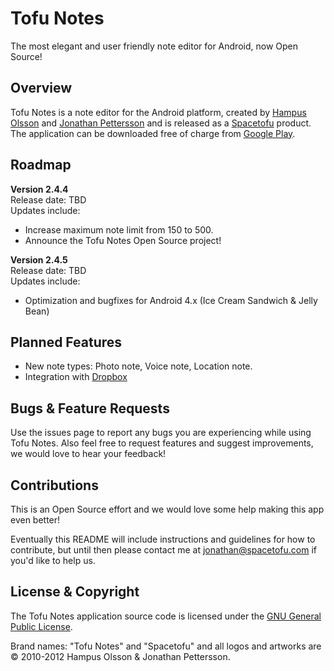 Tofu Notes
==========

The most elegant and user friendly note editor for Android, now Open Source!

Overview
----------------
Tofu Notes is a note editor for the Android platform, created by [Hampus Olsson](http://dribbble.com/hampus) and [Jonathan Pettersson](http://jpettersson.com) and is released as a [Spacetofu](http://spacetofu.com) product. The application can be downloaded free of charge from [Google Play](https://play.google.com/store/apps/details?id=com.spacetofu.umlaut&hl=en).

Roadmap
-------

**Version 2.4.4**	
Release date: TBD	
Updates include:	

* Increase maximum note limit from 150 to 500.
* Announce the Tofu Notes Open Source project!

**Version 2.4.5**	
Release date: TBD 	
Updates include:	

* Optimization and bugfixes for Android 4.x (Ice Cream Sandwich & Jelly Bean)	

Planned Features
----------------

* New note types: Photo note, Voice note, Location note.
* Integration with [Dropbox](http://dropbox.com)

Bugs & Feature Requests
-----------

Use the issues page to report any bugs you are experiencing while using Tofu Notes. Also feel free to request features and suggest improvements, we would love to hear your feedback!

Contributions
-------------
This is an Open Source effort and we would love some help making this app even better! 

Eventually this README will include instructions and guidelines for how to contribute, but until then please contact me at [jonathan@spacetofu.com](mailto:jonathan@spacetofu.com) if you'd like to help us.


License & Copyright
-------
The Tofu Notes application source code is licensed under the [GNU General Public License](http://www.gnu.org/licenses/gpl.html). 

Brand names: "Tofu Notes" and "Spacetofu" and all logos and artworks are © 2010-2012 Hampus Olsson & Jonathan Pettersson. 
